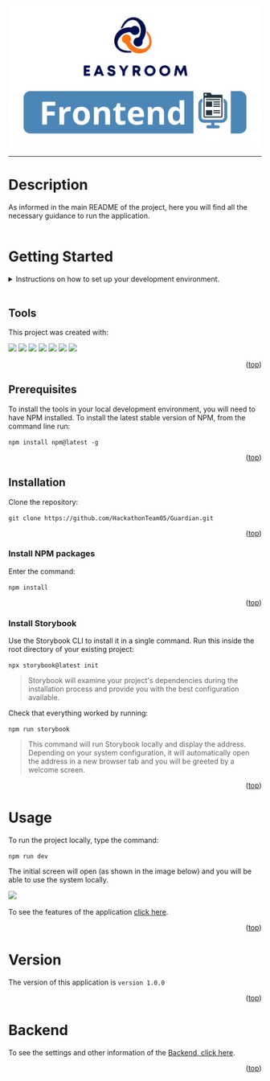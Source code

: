 <p align="center" ><img src=".././img/frontend.png" width="500px" /></p>

---

# Description

As informed in the main README of the project, here you will find all the necessary guidance to run the application.
<br/><br/>

# Getting Started

<details>
<summary>
Instructions on how to set up your development environment.
</summary>

###

- [Tools](#tools)
- [Prerequisites](#Prerequisites)
- [Installation](#installation)
- [NPM Packages](#install-npm-packages)
- [Storybook](#install-storybook)
- [Usage](#usage)

</details>

<br/>

## Tools

This project was created with:

<p>
<a href="https://code.visualstudio.com"><img src="https://img.shields.io/badge/VSCode-0078D4?style=for-the-badge&logo=visual%20studio%20code&logoColor=white" /></a>
<a href="https://ubuntu.com"><img src="https://img.shields.io/badge/Ubuntu-E95420?style=for-the-badge&logo=ubuntu&logoColor=white" /></a>
<a href="https://react.dev"><img src="https://img.shields.io/badge/React-20232A?style=for-the-badge&logo=react&logoColor=61DAFB" /></a>
<a href="https://vitejs.dev"><img src="https://img.shields.io/badge/Vite-B73BFE?style=for-the-badge&logo=vite&logoColor=FFD62E" /></a>
<a href="https://www.typescriptlang.org"><img src="https://img.shields.io/badge/TypeScript-007ACC?style=for-the-badge&logo=typescript&logoColor=white" /></a>
<a href="https://tailwindcss.com"><img src="https://img.shields.io/badge/Tailwind_CSS-38B2AC?style=for-the-badge&logo=tailwind-css&logoColor=white" /></a>
<a href="https://storybook.js.org"><img src="https://img.shields.io/badge/storybook-FF4785?style=for-the-badge&logo=storybook&logoColor=white" /></a>
</p>

<p align="right">(<a href="#getting-started">top</a>)</p>

## Prerequisites

To install the tools in your local development environment, you will need to have NPM installed. To install the latest stable version of NPM, from the command line run:

```npm install npm@latest -g```

<p align="right">(<a href="#getting-started">top</a>)</p>

## Installation

Clone the repository:

```git clone https://github.com/HackathonTeam05/Guardian.git```

<p align="right">(<a href="#getting-started">top</a>)</p>

### Install NPM packages

Enter the command:

```npm install```

<p align="right">(<a href="#getting-started">top</a>)</p>

### Install Storybook

Use the Storybook CLI to install it in a single command. Run this inside the root directory of your existing project:

```npx storybook@latest init```

> Storybook will examine your project's dependencies during the installation process and provide you with the best configuration available.

Check that everything worked by running:

```npm run storybook```

> This command will run Storybook locally and display the address. Depending on your system configuration, it will automatically open the address in a new browser tab and you will be greeted by a welcome screen.

<p align="right">(<a href="#getting-started">top</a>)</p>

# Usage

To run the project locally, type the command:

```npm run dev```

The initial screen will open (as shown in the image below) and you will be able to use the system locally.

<p><img src=".././img/test.png" width="500px" /></p>

To see the features of the application [click here](/README.md).

<p align="right">(<a href="#getting-started">top</a>)</p>

# Version

The version of this application is ```version 1.0.0```

<p align="right">(<a href="#getting-started">top</a>)</p>

# Backend

To see the settings and other information of the [Backend, click here](/backend/README.md).

<p align="right">(<a href="#getting-started">top</a>)</p>